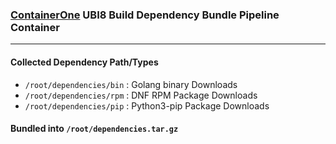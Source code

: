 ### [ContainerOne] UBI8 Build Dependency Bundle Pipeline Container    

----------------------
#### Collected Dependency Path/Types
* `/root/dependencies/bin` : Golang binary Downloads
* `/root/dependencies/rpm` : DNF RPM Package Downloads
* `/root/dependencies/pip` : Python3-pip Package Downloads
#### Bundled into `/root/dependencies.tar.gz`
[ContainerOne]:https://github.com/containercraft/ContainerOne
